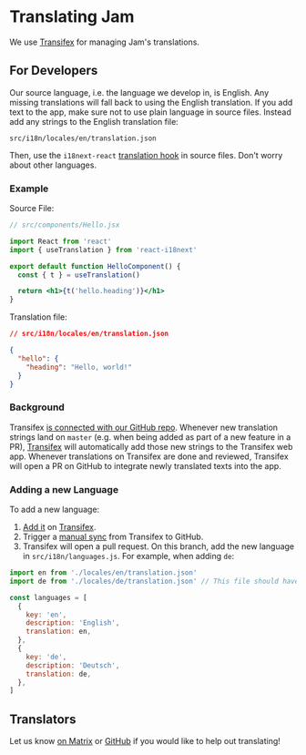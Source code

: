 # Translating Jam

We use [Transifex](https://www.transifex.com/joinmarket/jam/) for managing Jam's translations.

## For Developers

Our source language, i.e. the language we develop in, is English.
Any missing translations will fall back to using the English translation.
If you add text to the app, make sure not to use plain language in source files.
Instead add any strings to the English translation file:

```
src/i18n/locales/en/translation.json
```

Then, use the `i18next-react` [translation hook](https://react.i18next.com/latest/usetranslation-hook) in source files.
Don't worry about other languages.

### Example

Source File:

```jsx
// src/components/Hello.jsx

import React from 'react'
import { useTranslation } from 'react-i18next'

export default function HelloComponent() {
  const { t } = useTranslation()

  return <h1>{t('hello.heading')}</h1>
}
```

Translation file:

```json
// src/i18n/locales/en/translation.json

{
  "hello": {
    "heading": "Hello, world!"
  }
}
```

### Background

Transifex [is connected with our GitHub repo](https://docs.transifex.com/transifex-github-integrations/github-tx-ui).
Whenever new translation strings land on `master` (e.g. when being added as part of a new feature in a PR), [Transifex](https://www.transifex.com/joinmarket/jam/) will automatically add those new strings to the Transifex web app.
Whenever translations on Transifex are done and reviewed, Transifex will open a PR on GitHub to integrate newly translated texts into the app.

### Adding a new Language

To add a new language:

1. [Add it](https://docs.transifex.com/projects/adding-and-removing-project-languages) on [Transifex](https://www.transifex.com/joinmarket/jam/languages/).
1. Trigger a [manual sync](https://docs.transifex.com/transifex-github-integrations/github-tx-ui#manual-sync) from Transifex to GitHub.
1. Transifex will open a pull request. On this branch, add the new language in `src/i18n/languages.js`. For example, when adding `de`:

```js
import en from './locales/en/translation.json'
import de from './locales/de/translation.json' // This file should have been created by Transifex in the PR.

const languages = [
  {
    key: 'en',
    description: 'English',
    translation: en,
  },
  {
    key: 'de',
    description: 'Deutsch',
    translation: de,
  },
]
```

## Translators

Let us know [on Matrix](https://matrix.to/#/%23jam:bitcoin.kyoto) or [GitHub](https://github.com/joinmarket-webui/jam/issues/new) if you would like to help out translating!
